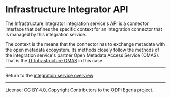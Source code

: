 <!-- SPDX-License-Identifier: CC-BY-4.0 -->
<!-- Copyright Contributors to the ODPi Egeria project 2020. -->

# Infrastructure Integrator API

The Infrastructure Integrator integration service's API is a connector interface that defines
the specific context for an integration connector that is managed by this integration service.

The context is the means that the connector has to exchange metadata with the open metadata ecosystem.
Its methods closely follow the methods of the integration service's partner Open Metadata Access Service (OMAS).
That is the [IT Infrastructure OMAS](../../../access-services/community-profile) in this case.


----
Return to the [integration service overview](..)

----
License: [CC BY 4.0](https://creativecommons.org/licenses/by/4.0/),
Copyright Contributors to the ODPi Egeria project.